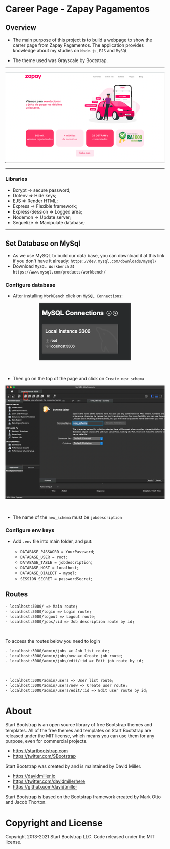 # Career Page - Zapay Pagamentos

## Overview
- The main purpose of this project is to build a webpage to show the carrer page from Zapay Pagamentos. The application provides knowledge about my studies on `Node.js`, `EJS` and `MySQL` 

- The theme used was Grayscale by Bootstrap.
<hr>

<p align="center">
  <img  src="public/assets/src/img1.png">
</p>
<hr>


### Libraries
- Bcrypt => secure password;
- Dotenv => Hide keys;
- EJS => Render HTML;
- Express => Flexible framework;
- Express-Session => Logged area;
- Nodemon => Update server;
- Sequelize => Manipulate database;
<hr>

## Set Database on MySql

- As we use MySQL to build our data base, you can download it at this link if you don't have it already: 
`https://dev.mysql.com/downloads/mysql/ ` 
- Download `MySQL Workbench` at `https://www.mysql.com/products/workbench/`

### Configure database
- After installing `WorkBench` click on `MySQL Connections`:

<p align="center">
  <img  src="public/assets/src/img2.png">
</p> <br>

- Then go on the top of the page and click on `Create new schema`

<p align="center">
  <img  src="public/assets/src/img3.png">
</p> <br>

- The name of the `new_schema` must be `jobdescription`

### Configure env keys

- Add `.env` file into main folder, and put:

    - `DATABASE_PASSWORD = YourPassword`;
    - `DATABASE_USER = root`;
    - `DATABASE_TABLE = jobdescription`;
    - `DATABASE_HOST = localhost`;
    - `DATABASE_DIALECT = mysql`;
    - `SESSION_SECRET = passwordSecret`;


## Routes

    - localhost:3000/ => Main route;
    - localhost:3000/login => Login route;
    - localhost:3000/logout => Logout route;
    - localhost:3000/jobs/:id => Job description route by id;
<br>

  To access the routes below you need to login

    - localhost:3000/admin/jobs => Job list route;
    - localhost:3000/admin/jobs/new => Create job route;
    - localhost:3000/admin/jobs/edit/:id => Edit job route by id;
<br>

    - localhost:3000/admin/users => User list route;
    - localhost:3000/admin/users/new => Create user route;
    - localhost:3000/admin/users/edit/:id => Edit user route by id;


# About
Start Bootstrap is an open source library of free Bootstrap themes and templates. All of the free themes and templates on Start Bootstrap are released under the MIT license, which means you can use them for any purpose, even for commercial projects.

- https://startbootstrap.com
- https://twitter.com/SBootstrap

Start Bootstrap was created by and is maintained by David Miller.

- https://davidmiller.io
- https://twitter.com/davidmillerhere
- https://github.com/davidtmiller

Start Bootstrap is based on the Bootstrap framework created by Mark Otto and Jacob Thorton.

# Copyright and License
Copyright 2013-2021 Start Bootstrap LLC. Code released under the MIT license.